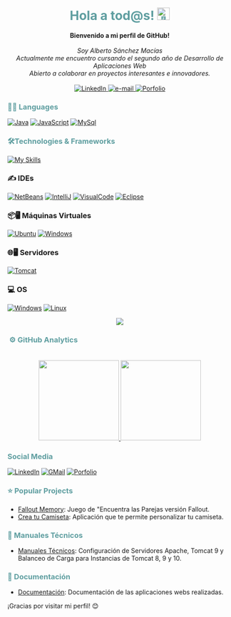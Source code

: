 <h1 align="center" style="color: #5F9EA0;">Hola a tod@s! <img src="" width="28px" alt="👋"></h1>

<p align="center">
    <b>Bienvenido a mi perfil de GitHub!</b><br><br>
    <i>
        Soy Alberto S&aacute;nchez Mac&iacute;as<br>
        Actualmente me encuentro cursando el segundo año de Desarrollo de Aplicaciones Web<br>
        Abierto a colaborar en proyectos interesantes e innovadores.<br>
    </i><br>
    <a href="https://www.linkedin.com/in/alberto-sánchez-macías">
        <img src="https://img.shields.io/badge/LinkedIn-blue?style=flat-square&logo=linkedin" alt="LinkedIn">
    </a>
    <a href="mailto:sanchezmacias11@gmail.com">
        <img src="https://img.shields.io/badge/Email-blue?style=flat-square&logo=gmail&logoColor=white" alt="e-mail">
    </a>
   <a href="https://amsanchezm11.github.io/Mi-Porfolio/">
    <img src="https://img.shields.io/badge/Portfolio-blue?style=flat-square&logo=github" alt="Porfolio">
</a>    
</p>

### <span style="color: #5F9EA0;">🧑‍💻 Languages</span>
[![Java](https://skillicons.dev/icons?i=java&theme=light)](https://github.com/amsanchezm11)
[![JavaScript](https://skillicons.dev/icons?i=js)](https://github.com/amsanchezm11)
[![MySql](https://skillicons.dev/icons?i=mysql&theme=light)](https://github.com/amsanchezm11)

<!-- [![Java](https://img.shields.io/badge/java-black?style=for-the-badge&logo=java)](https://github.com/amsanchezm11)
![JavaScript](https://img.shields.io/badge/javascript-black?style=for-the-badge&logo=javascript)
![SQL](https://img.shields.io/badge/sql-black?style=for-the-badge&logo=mysql) -->

### <span style="color: #5F9EA0;">🛠️Technologies & Frameworks</span>
[![My Skills](https://skillicons.dev/icons?i=html,css,react,bootstrap,hibernate)](https://github.com/amsanchezm11)
<!-- [![HTML5](https://img.shields.io/badge/html5-black?style=for-the-badge&logo=html5)](https://github.com/amsanchezm11) -->
<!-- [![CSS3](https://img.shields.io/badge/css3-black?style=for-the-badge&logo=css3)](https://github.com/amsanchezm11) -->
<!-- [![Docker](https://img.shields.io/badge/docker-black?style=for-the-badge&logo=docker)](https://github.com/amsanchezm11) -->

### ✍️ IDEs
[![NetBeans](https://simpleskill.icons.workers.dev/svg?i=apachenetbeanside)](https://github.com/amsanchezm11)
[![IntelliJ](https://skillicons.dev/icons?i=idea)](https://github.com/amsanchezm11)
[![VisualCode](https://skillicons.dev/icons?i=vscode)](https://github.com/amsanchezm11)
[![Eclipse](https://skillicons.dev/icons?i=eclipse)](https://github.com/amsanchezm11)
<!-- [![My Skills](https://simpleskill.icons.workers.dev/svg?i=react,node.js,mysql,docker,mongodb,postgresql,angular)](https://github.com/amsanchezm11) -->

### 📦🖥️ Máquinas Virtuales
[![Ubuntu](https://skillicons.dev/icons?i=ubuntu)](https://github.com/amsanchezm11)
[![Windows](https://skillicons.dev/icons?i=windows)](https://github.com/amsanchezm11)

### 🌐🖥️ Servidores
[![Tomcat](https://simpleskill.icons.workers.dev/svg?i=apachetomcat)](https://github.com/amsanchezm11)

### 💻 OS
[![Windows](https://skillicons.dev/icons?i=windows)](https://github.com/amsanchezm11)
[![Linux](https://skillicons.dev/icons?i=linux)](https://github.com/amsanchezm11)
<!-- [![Windows](https://img.shields.io/badge/Windows-black?style=for-the-badge&logo=Windows)](https://github.com/amsanchezm11) -->
<!-- [![Linux](https://img.shields.io/badge/linux-black?style=for-the-badge&logo=Linux)](https://github.com/amsanchezm11) -->


<p align="center">
  <a href="https://github.com/amsanchezm11">
    <img src="https://komarev.com/ghpvc/?username=amsanchezm11&color=blue&style=flat)" />
  </a>
</p>

### <span style="color: #5F9EA0;">&nbsp;⚙️ GitHub Analytics</span><br><br>

<p align="center">
<a href="(https://github.com/amsanchezm11)">
  <img height="180em" src="https://github-readme-stats-eight-theta.vercel.app/api?username=luisnietohueso&show_icons=true&theme=algolia&include_all_commits=true&count_private=true"/>
  <img height="180em" src="https://github-readme-stats-eight-theta.vercel.app/api/top-langs/?username=amsanchezm11&layout=compact&langs_count=8&theme=algolia"/>
</a>
</p>

### <span style="color: #5F9EA0;" align="center">Social Media</span>

[![LinkedIn](https://skillicons.dev/icons?i=linkedin)](https://www.linkedin.com/in/alberto-sánchez-macías)
[![GMail](https://skillicons.dev/icons?i=gmail)](mailto:sanchezmacias11@gmail.com)
[![Porfolio](https://skillicons.dev/icons?i=github)](https://amsanchezm11.github.io/Mi-Porfolio/)

###  <span style="color: #5F9EA0;">⭐ Popular Projects</span>

- [Fallout Memory](https://amsanchezm11.github.io/falloutMemory/): Juego de "Encuentra las Parejas versi&oacute;n Fallout.
- [Crea tu Camiseta](https://amsanchezm11.github.io/creaTuCamiseta/): Aplicaci&oacute;n que te permite personalizar tu camiseta.

###  <span style="color: #5F9EA0;">📕 Manuales T&eacute;cnicos</span>
- [Manuales Técnicos](https://github.com/amsanchezm11/Manuales-Tecnicos.git): Configuración de Servidores Apache, Tomcat 9 y Balanceo de Carga para Instancias de Tomcat 8, 9 y 10.

###  <span style="color: #5F9EA0;">📗 Documentaci&oacute;n</span>
- [Documentaci&oacute;n](https://github.com/amsanchezm11/DOCUMENTACION.git): Documentaci&oacute;n de las aplicaciones webs realizadas. 

¡Gracias por visitar mi perfil! 😊
